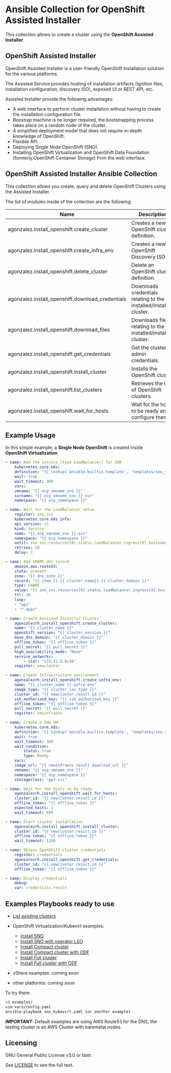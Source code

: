 # Ansible Collection for OpenShift Assisted Installer
This collection allows to create a cluster using the **OpenShift Assisted Installer**. 

## OpenShift Assisted Installer

OpenShift Assisted Installer is a user-friendly OpenShift installation solution for the various platforms.

The Assisted Service provides hosting of installation artifacts (Ignition files, installation configuration, discovery ISO), exposed UI or REST API, etc.

Assisted Installer provide the following advantages:

* A web interface to perform cluster installation without having to create the installation configuration file.
* Boostrap machine is no longer required, the bootstrapping process takes place on a random node of the cluster.
* A simplified deployment model that does not require in-depth knowledge of OpenShift.
* Flexible API.
* Deploying Single Node OpenShift (SNO).
* Installing OpenShift Virtualization and OpenShift Data Foundation (formerly OpenShift Container Storage) from the web interface.

## OpenShift Assisted Installer Ansible Collection

This collection allows you create, query and delete OpenShift Clusters using the Assisted Installer. 

The list of modules inside of the collection are the following:

Name | Description
--- | ---
agonzalez.install_openshift.create_cluster|Creates a new OpenShift cluster definition.
agonzalez.install_openshift.create_infra_env|Creates a new OpenShift Discovery ISO.
agonzalez.install_openshift.delete_cluster|Delete an OpenShift cluster definition.
agonzalez.install_openshift.download_credentials|Downloads credentials relating to the installed/installing cluster.
agonzalez.install_openshift.download_files|Downloads files relating to the installed/installing cluster.
agonzalez.install_openshift.get_credentials|Get the cluster admin credentials.
agonzalez.install_openshift.install_cluster|Installs the OpenShift cluster.
agonzalez.install_openshift.list_clusters| Retrieves the list of OpenShift clusters.
agonzalez.install_openshift.wait_for_hosts|Wait for the hosts to be ready and configure them.


## Example Usage

In this simple example, a **Single Node OpenShift** is created inside **OpenShift Virtualization**

```yaml
- name: Add the service (type LoadBalancer) for SNO
    kubernetes.core.k8s:
    definition: "{{ lookup('ansible.builtin.template', 'templates/sno_svc.yaml') }}"
    wait: true
    wait_timeout: 300
    vars:
    vmname: "{{ ocp_vmname_sno }}"
    svcname: "{{ ocp_vmname_sno }}-svc"
    namespace: "{{ ocp_namespace }}"

- name: Wait for the LoadBalancer value
    register: sno_svc
    kubernetes.core.k8s_info:
    api_version: v1
    kind: Service
    name: "{{ ocp_vmname_sno }}-svc"
    namespace: "{{ ocp_namespace }}"
    until: sno_svc.resources[0].status.loadBalancer.ingress[0].hostname | default('') != ''
    retries: 10
    delay: 2

- name: Add CNAME dns record
    amazon.aws.route53:
    state: present
    zone: "{{ dns_zone }}"
    record: "{{ item }}.{{ cluster_name}}.{{ cluster_domain }}"
    type: CNAME
    value: "{{ sno_svc.resources[0].status.loadBalancer.ingress[0].hostname }}"
    ttl: 30
    loop:
    - "api"
    - "*.apps"

- name: Create Assisted Installer Cluster
    agonzalezrh.install_openshift.create_cluster:
    name: "{{ cluster_name }}"
    openshift_version: "{{ cluster_version }}"
    base_dns_domain: "{{ cluster_domain }}"
    offline_token: "{{ offline_token }}"
    pull_secret: "{{ pull_secret }}"
    high_availability_mode: "None"
    service_networks:
        - cidr: "172.31.0.0/16"
    register: newcluster

- name: Create Infrastructure environment
    agonzalezrh.install_openshift.create_infra_env:
    name: "{{ cluster_name }}-infra-env"
    image_type: "{{ cluster_iso_type }}"
    cluster_id: "{{ newcluster.result.id }}"
    ssh_authorized_key: "{{ ssh_authorized_key }}"
    offline_token: "{{ offline_token }}"
    pull_secret: "{{ pull_secret }}"
    register: newinfraenv

- name: Create a SNO VM
    kubernetes.core.k8s:
    definition: "{{ lookup('ansible.builtin.template', 'templates/sno.yaml') }}"
    wait: true
    wait_timeout: 300
    wait_condition:
        status: true
        type: Ready
    vars:
    image_url: "{{ newinfraenv.result.download_url }}"
    vmname: "{{ ocp_vmname_sno }}"
    namespace: "{{ ocp_namespace }}"
    storageclass: "gp3-csi"

- name: Wait for the hosts to be ready
    agonzalezrh.install_openshift.wait_for_hosts:
    cluster_id: "{{ newcluster.result.id }}"
    offline_token: "{{ offline_token }}"
    expected_hosts: 1
    wait_timeout: 600

- name: Start cluster installation
    agonzalezrh.install_openshift.install_cluster:
    cluster_id: "{{ newcluster.result.id }}"
    offline_token: "{{ offline_token }}"
    wait_timeout: 1200

- name: Obtain OpenShift cluster credentials
    register: credentials
    agonzalezrh.install_openshift.get_credentials:
    cluster_id: "{{ newcluster.result.id }}"
    offline_token: "{{ offline_token }}"

- name: Display credentials
    debug:
    var: credentials.result
```

## Examples Playbooks ready to use

* [List existing clusters](https://github.com/agonzalezrh/install_openshift/blob/main/examples/list_clusters.yaml)
* OpenShift Virtualization/Kubevirt examples:
    * [Install SNO](https://github.com/agonzalezrh/install_openshift/blob/main/examples/sno_kubevirt.yaml)
    * [Install SNO with operator LSO](https://github.com/agonzalezrh/install_openshift/blob/main/examples/sno_lso_kubevirt.yaml)
    * [Install Compact cluster](https://github.com/agonzalezrh/install_openshift/blob/main/examples/compact_kubevirt.yaml)
    * [Install Compact cluster with ODF](https://github.com/agonzalezrh/install_openshift/blob/main/examples/compact_odf_kubevirt.yaml)
    * [Install Full cluster](https://github.com/agonzalezrh/install_openshift/blob/main/examples/full_kubevirt.yaml)
    * [Install Full cluster with ODF](https://github.com/agonzalezrh/install_openshift/blob/main/examples/full_odf_kubevirt.yaml)

* vShere examples: coming soon
* other platforms: coming soon

To try them:
```sh
cd examples/
vim vars/config.yaml
ansible-playbook sno_kubevirt.yaml (or another example)
```

**_IMPORTANT_**: Default examples are using AWS Route53 for the DNS, the testing cluster is an AWS Cluster with baremetal nodes.

## Licensing

GNU General Public License v3.0 or later.

See [LICENSE](https://www.gnu.org/licenses/gpl-3.0.txt) to see the full text.
